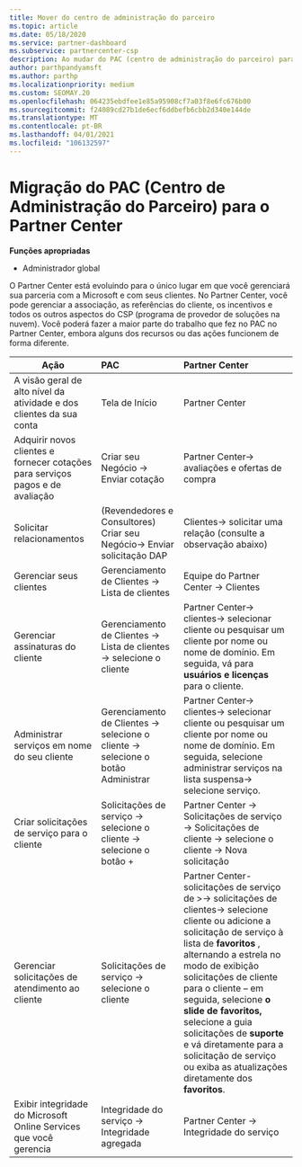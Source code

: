 ```yaml
---
title: Mover do centro de administração do parceiro
ms.topic: article
ms.date: 05/18/2020
ms.service: partner-dashboard
ms.subservice: partnercenter-csp
description: Ao mudar do PAC (centro de administração do parceiro) para o Partner Center, saiba como gerenciar a associação do programa CSP, as indicações do cliente, os incentivos e muito mais.
author: parthpandyamsft
ms.author: parthp
ms.localizationpriority: medium
ms.custom: SEOMAY.20
ms.openlocfilehash: 064235ebdfee1e85a95908cf7a03f8e6fc676b00
ms.sourcegitcommit: f24089cd27b1de6ecf6ddbefb6cbb2d340e144de
ms.translationtype: MT
ms.contentlocale: pt-BR
ms.lasthandoff: 04/01/2021
ms.locfileid: "106132597"
---
```

# <a name="moving-from-partner-admin-center-pac-to-the-partner-center"></a>Migração do PAC (Centro de Administração do Parceiro) para o Partner Center

**Funções apropriadas**

- Administrador global

O Partner Center está evoluindo para o único lugar em que você gerenciará sua parceria com a Microsoft e com seus clientes. No Partner Center, você pode gerenciar a associação, as referências do cliente, os incentivos e todos os outros aspectos do CSP (programa de provedor de soluções na nuvem). Você poderá fazer a maior parte do trabalho que fez no PAC no Partner Center, embora alguns dos recursos ou das ações funcionem de forma diferente.


|**Ação**   |**PAC**   |**Partner Center**   |
|--------------|:--------------|:---------------|
|A visão geral de alto nível da atividade e dos clientes da sua conta|Tela de Início|Partner Center|
|Adquirir novos clientes e fornecer cotações para serviços pagos e de avaliação|Criar seu Negócio -> Enviar cotação|Partner Center-> avaliações e ofertas de compra |
|Solicitar relacionamentos|(Revendedores e Consultores) Criar seu Negócio-> Enviar solicitação DAP|Clientes-> solicitar uma relação (consulte a observação abaixo)|
|Gerenciar seus clientes|Gerenciamento de Clientes -> Lista de clientes|Equipe do Partner Center -> Clientes|
|Gerenciar assinaturas do cliente|Gerenciamento de Clientes -> Lista de clientes -> selecione o cliente|Partner Center-> clientes-> selecionar cliente ou pesquisar um cliente por nome ou nome de domínio. Em seguida, vá para **usuários e licenças** para o cliente.|
|Administrar serviços em nome do seu cliente|Gerenciamento de Clientes -> selecione o cliente -> selecione o botão Administrar|Partner Center-> clientes-> selecionar cliente ou pesquisar um cliente por nome ou nome de domínio. Em seguida, selecione administrar serviços na lista suspensa-> selecione serviço.|
|Criar solicitações de serviço para o cliente|Solicitações de serviço -> selecione o cliente -> selecione o botão + | Partner Center -> Solicitações de serviço -> Solicitações de cliente -> selecione o cliente -> Nova solicitação|
|Gerenciar solicitações de atendimento ao cliente| Solicitações de serviço -> selecione o cliente|Partner Center-solicitações de serviço de >-> solicitações de clientes-> selecione cliente ou adicione a solicitação de serviço à lista de **favoritos** , alternando a estrela no modo de exibição solicitações de cliente para o cliente – em seguida, selecione **o slide de favoritos,** selecione a guia solicitações de **suporte** e vá diretamente para a solicitação de serviço ou exiba as atualizações diretamente dos **favoritos**.|
|Exibir integridade do Microsoft Online Services que você gerencia|Integridade do serviço -> Integridade agregada|Partner Center -> Integridade do serviço|
